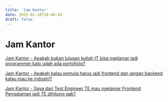 ```yaml
---
title: 'Jam Kantor'
date: 2025-02-18T18:40:10
draft: false
---
```


# Jam Kantor

[Jam Kantor - Apakah bukan lulusan kuliah IT bisa ngelamar jadi programmer kalo udah ada portofolio?](./apakah-bukan-lulusan-kuliah-it-bisa-ngelamar-jadi-programmer-kalo-udah-ada-portfolio/)

[Jam Kantor - Apakah kalau pemula harus jadi frontend dan jangan backend kalau mau ke industri?](./apakah-kalau-pemula-harus-jadi-frontend-dan-jangan-backend-kalau-mau-ke-industri/)

[Jam Kantor - Saya dari Test Engineer TE mau ngelamar Frontend Pengalaman jadi TE dihitung gak?](./saya-dari-test-engineer-te-mau-ngelamar-frontend-pengalaman-jadi-te-dihitung-gak/)
